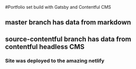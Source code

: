 #Portfolio set build with Gatsby and Contentful CMS

## master branch has data from markdown
## source-contentful branch has data from contentful headless CMS

### Site was deployed to the amazing netlify